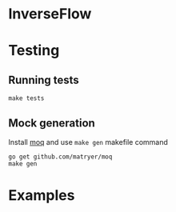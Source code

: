 # InverseFlow


# Testing

## Running tests
```
make tests
```

## Mock generation
Install [moq](https://github.com/matryer/moq) and use `make gen` makefile command
```
go get github.com/matryer/moq
make gen
```

# Examples


